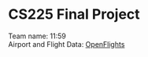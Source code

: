 # CS225 Final Project
Team name: 11:59<br>
Airport and Flight Data: [OpenFlights](https://openflights.org/data.html) 
